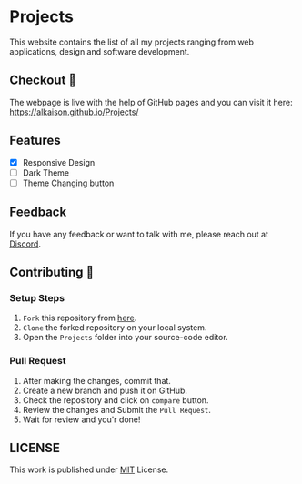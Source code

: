# Projects 

This website contains the list of all my projects ranging from web applications, design and software development. 

## Checkout :tada:

The webpage is live with the help of GitHub pages and you can visit it here: https://alkaison.github.io/Projects/

## Features

- [x] Responsive Design
- [ ] Dark Theme
- [ ] Theme Changing button

## Feedback

If you have any feedback or want to talk with me, please reach out at [Discord](https://discord.gg/dF4PHxbHpA "Discord").

## Contributing :yellow_heart:

### Setup Steps 

1. `Fork` this repository from [here](https://github.com/Alkaison/Projects/fork "Fork").
2. `Clone` the forked repository on your local system.
3. Open the `Projects` folder into your source-code editor.

### Pull Request 

1. After making the changes, commit that.
2. Create a new branch and push it on GitHub.
3. Check the repository and click on `compare` button.
4. Review the changes and Submit the `Pull Request`.
5. Wait for review and you'r done!

## LICENSE

This work is published under [MIT](https://github.com/Alkaison/Projects/blob/main/LICENSE "LICENSE") License.
